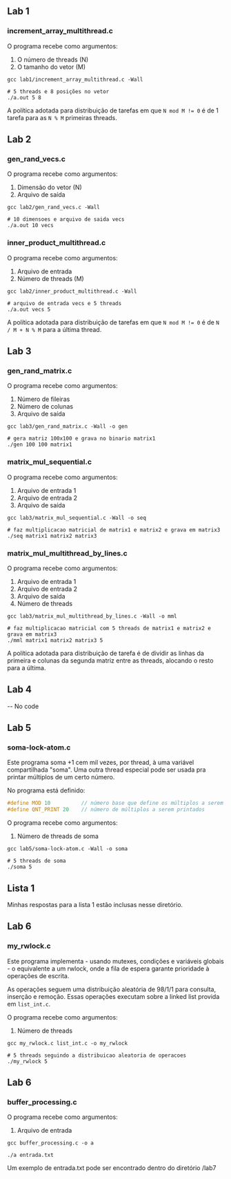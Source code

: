 ## Lab 1

### increment_array_multithread.c

O programa recebe como argumentos:
1. O número de threads (N)
2. O tamanho do vetor  (M)

```shell
gcc lab1/increment_array_multithread.c -Wall

# 5 threads e 8 posições no vetor
./a.out 5 8
```

A política adotada para distribuição de tarefas em que `N mod M != 0` é de 1 tarefa para as `N % M` primeiras threads.

## Lab 2

### gen_rand_vecs.c

O programa recebe como argumentos:
1. Dimensão do vetor (N)
2. Arquivo de saída

```shell
gcc lab2/gen_rand_vecs.c -Wall

# 10 dimensoes e arquivo de saida vecs
./a.out 10 vecs
```

### inner_product_multithread.c

O programa recebe como argumentos:
1. Arquivo de entrada
2. Número de threads (M)

```shell
gcc lab2/inner_product_multithread.c -Wall

# arquivo de entrada vecs e 5 threads
./a.out vecs 5
```

A política adotada para distribuição de tarefas em que `N mod M != 0` é de `N / M + N % M` para a última thread.

## Lab 3

### gen_rand_matrix.c

O programa recebe como argumentos:
1. Número de fileiras
2. Número de colunas 
3. Arquivo de saída

```shell
gcc lab3/gen_rand_matrix.c -Wall -o gen

# gera matriz 100x100 e grava no binario matrix1
./gen 100 100 matrix1
```

### matrix_mul_sequential.c

O programa recebe como argumentos:
1. Arquivo de entrada 1
2. Arquivo de entrada 2
3. Arquivo de saída

```shell
gcc lab3/matrix_mul_sequential.c -Wall -o seq

# faz multiplicacao matricial de matrix1 e matrix2 e grava em matrix3
./seq matrix1 matrix2 matrix3
```

### matrix_mul_multithread_by_lines.c

O programa recebe como argumentos:
1. Arquivo de entrada 1
2. Arquivo de entrada 2
3. Arquivo de saída
4. Número de threads

```shell
gcc lab3/matrix_mul_multithread_by_lines.c -Wall -o mml

# faz multiplicacao matricial com 5 threads de matrix1 e matrix2 e grava em matrix3
./mml matrix1 matrix2 matrix3 5
```

A política adotada para distribuição de tarefa é de dividir as linhas da primeira e colunas da segunda matriz entre as threads, alocando o resto para a última.

## Lab 4

-- No code

## Lab 5 

### soma-lock-atom.c

Este programa soma +1 cem mil vezes, por thread, à uma variável compartilhada "soma". Uma outra thread especial pode ser usada pra printar múltiplos de um certo número.

No programa está definido:

```c
#define MOD 10          // número base que define os múltiplos a serem printados
#define QNT_PRINT 20    // número de múltiplos a serem printados 
```

O programa recebe como argumentos:
1. Número de threads de soma

```shell
gcc lab5/soma-lock-atom.c -Wall -o soma

# 5 threads de soma
./soma 5
```

## Lista 1

Minhas respostas para a lista 1 estão inclusas nesse diretório.

## Lab 6

### my_rwlock.c

Este programa implementa - usando mutexes, condições e variáveis globais - o equivalente a um rwlock, onde a fila de espera garante prioridade à operações de escrita. 

As operações seguem uma distribuição aleatória de 98/1/1 para consulta, inserção e remoção. Essas operações executam sobre a linked list provida em `list_int.c`.

O programa recebe como argumentos:
1. Número de threads 

```shell
gcc my_rwlock.c list_int.c -o my_rwlock

# 5 threads seguindo a distribuicao aleatoria de operacoes
./my_rwlock 5
```

## Lab 6

### buffer_processing.c

O programa recebe como argumentos:
1. Arquivo de entrada 

```shell
gcc buffer_processing.c -o a

./a entrada.txt
```

Um exemplo de entrada.txt pode ser encontrado dentro do diretório /lab7